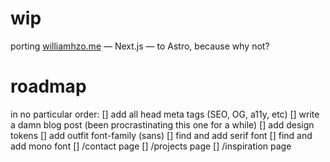 # wip

porting [williamhzo.me](https://williamhzo.me/) — Next.js — to Astro, because why not?

# roadmap

in no particular order:
[] add all head meta tags (SEO, OG, a11y, etc)
[] write a damn blog post (been procrastinating this one for a while)
[] add design tokens
[] add outfit font-family (sans)
[] find and add serif font
[] find and add mono font
[] /contact page
[] /projects page
[] /inspiration page
